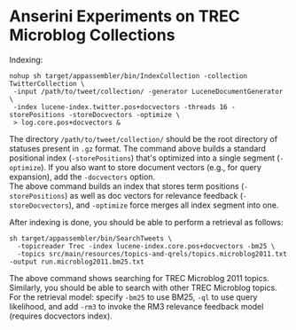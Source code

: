 # Anserini Experiments on TREC Microblog Collections

Indexing:

```
nohup sh target/appassembler/bin/IndexCollection -collection TwitterCollection \
 -input /path/to/tweet/collection/ -generator LuceneDocumentGenerator \
 -index lucene-index.twitter.pos+docvectors -threads 16 -storePositions -storeDocvectors -optimize \
 > log.core.pos+docvectors &

```

The directory `/path/to/tweet/collection/` should be the root directory of statuses present in `.gz` format. 
The command above builds a standard positional index (`-storePositions`) that's optimized into a single segment 
(`-optimize`). If you also want to store document vectors (e.g., for query expansion), add the `-docvectors` option.  
The above command builds an index that stores term positions (`-storePositions`) as well as doc vectors for relevance 
feedback (`-storeDocvectors`), and `-optimize` force merges all index segment into one.

After indexing is done, you should be able to perform a retrieval as follows:

```
sh target/appassembler/bin/SearchTweets \
  -topicreader Trec -index lucene-index.core.pos+docvectors -bm25 \
  -topics src/main/resources/topics-and-qrels/topics.microblog2011.txt -output run.microblog2011.bm25.txt
```

The above command shows searching for TREC Microblog 2011 topics. Similarly, you should be able to search with other 
TREC Microblog topics. 
For the retrieval model: specify `-bm25` to use BM25, `-ql` to use query likelihood, and add `-rm3` to invoke the RM3 
relevance feedback model (requires docvectors index). 

